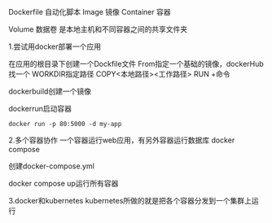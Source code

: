 Dockerfile 自动化脚本
Image 镜像
Container 容器

Volume
数据卷  是本地主机和不同容器之间的共享文件夹



1.尝试用docker部署一个应用

在应用的根目录下创建一个Dockfile文件
From指定一个基础的镜像，dockerHub找一个
WORKDIR指定路径
COPY<本地路径><工作路径>
RUN +命令


dockerbuild创建一个镜像

dockerrun启动容器
```
docker run -p 80:5000 -d my-app
```

2.多个容器协作
一个容器运行web应用，有另外容器运行数据库
docker compose

创建docker-compose.yml 


docker compose up运行所有容器


3.docker和kubernetes
kubernetes所做的就是把各个容器分发到一个集群上运行